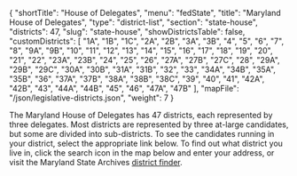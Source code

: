{
  "shortTitle": "House of Delegates",
  "menu": "fedState",
  "title": "Maryland House of Delegates",
  "type": "district-list",
  "section": "state-house",
  "districts": 47,
  "slug": "state-house",
  "showDistrictsTable": false,
  "customDistricts": [
    "1A", "1B", "1C", "2A", "2B", "3A", "3B", "4", "5", "6", "7", "8", "9A", "9B", "10", "11", "12", "13", "14", "15", "16", "17", "18", "19", "20", "21", "22", "23A", "23B", "24", "25", "26", "27A", "27B", "27C", "28", "29A", "29B", "29C", "30A", "30B", "31A", "31B", "32", "33", "34A", "34B", "35A", "35B", "36", "37A", "37B", "38A", "38B", "38C", "39", "40", "41", "42A", "42B", "43", "44A", "44B", "45", "46", "47A", "47B"
  ],
  "mapFile": "/json/legislative-districts.json",
  "weight": 7
}

The Maryland House of Delegates has 47 districts, each represented by three delegates. Most districts are represented by three at-large candidates, but some are divided into sub-districts. To see the candidates running in your district, select the appropriate link below. To find out what district you live in, click the search icon in the map below and enter your address, or visit the Maryland State Archives [district finder][el].

[el]: http://mdelect.net
